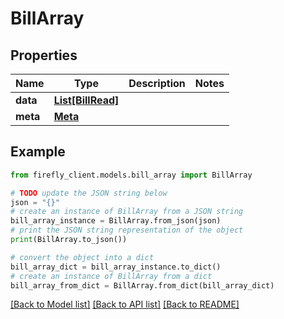# BillArray


## Properties

Name | Type | Description | Notes
------------ | ------------- | ------------- | -------------
**data** | [**List[BillRead]**](BillRead.md) |  | 
**meta** | [**Meta**](Meta.md) |  | 

## Example

```python
from firefly_client.models.bill_array import BillArray

# TODO update the JSON string below
json = "{}"
# create an instance of BillArray from a JSON string
bill_array_instance = BillArray.from_json(json)
# print the JSON string representation of the object
print(BillArray.to_json())

# convert the object into a dict
bill_array_dict = bill_array_instance.to_dict()
# create an instance of BillArray from a dict
bill_array_from_dict = BillArray.from_dict(bill_array_dict)
```
[[Back to Model list]](../README.md#documentation-for-models) [[Back to API list]](../README.md#documentation-for-api-endpoints) [[Back to README]](../README.md)


